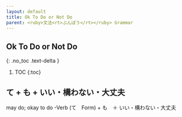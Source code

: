 ```yaml
---
layout: default
title: Ok To Do or Not Do
parent: <ruby>文法<rt>ぶんぽう</rt></ruby> Grammar
---
```


## Ok To Do or Not Do
{: .no_toc .text-delta }

1. TOC
{:toc}

## て + も + いい・構わない・大丈夫
may do; okay to do
-Verb (て　Form) + も　＋ いい・構わない・大丈夫

